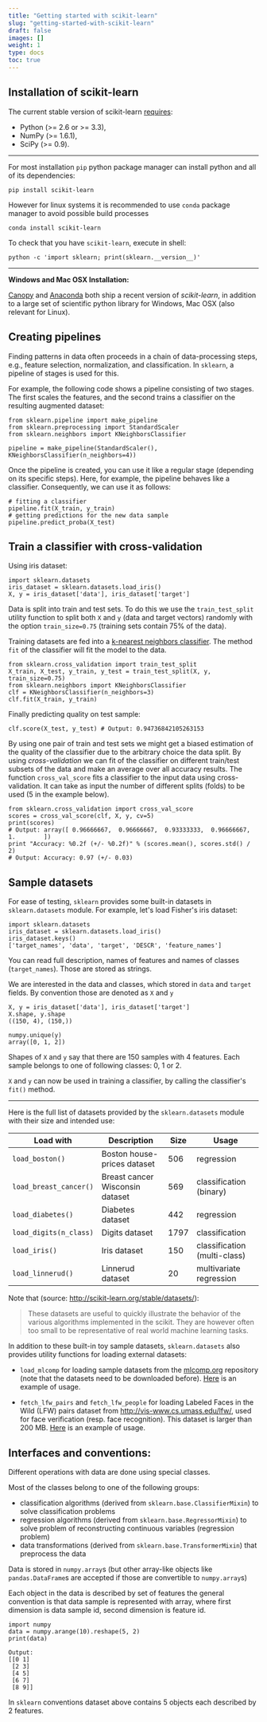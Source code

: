 ```yaml
---
title: "Getting started with scikit-learn"
slug: "getting-started-with-scikit-learn"
draft: false
images: []
weight: 1
type: docs
toc: true
---
```


## Installation of scikit-learn
The current stable version of scikit-learn [requires][3]:
   - Python (>= 2.6 or >= 3.3),
   - NumPy (>= 1.6.1),
   - SciPy (>= 0.9).


----------


For most installation `pip` python package manager can install python and all of its dependencies:
```
pip install scikit-learn
```

However for linux systems it is recommended to use `conda` package manager to avoid possible build processes
```
conda install scikit-learn
```

To check that you have `scikit-learn`, execute in shell:
```
python -c 'import sklearn; print(sklearn.__version__)'
```


----------

**Windows and Mac OSX Installation:**

[Canopy][1] and [Anaconda][2] both ship a recent version of *scikit-learn*, in addition to a large set of scientific python library for Windows, Mac OSX (also relevant for Linux).


  [1]: https://www.enthought.com/products/canopy/
  [2]: https://www.continuum.io/downloads
  [3]: http://scikit-learn.org/stable/install.html

## Creating pipelines
Finding patterns in data often proceeds in a chain of data-processing steps, e.g., feature selection, normalization, and classification. In `sklearn`, a pipeline of stages is used for this. 

For example, the following code shows a pipeline consisting of two stages. The first scales the features, and the second trains a classifier on the resulting augmented dataset:

    from sklearn.pipeline import make_pipeline
    from sklearn.preprocessing import StandardScaler
    from sklearn.neighbors import KNeighborsClassifier

    pipeline = make_pipeline(StandardScaler(), KNeighborsClassifier(n_neighbors=4))

Once the pipeline is created, you can use it like a regular stage (depending on its specific steps). Here, for example, the pipeline behaves like a classifier. Consequently, we can use it as follows:

    # fitting a classifier
    pipeline.fit(X_train, y_train)
    # getting predictions for the new data sample
    pipeline.predict_proba(X_test)


## Train a classifier with cross-validation
Using iris dataset:
```
import sklearn.datasets
iris_dataset = sklearn.datasets.load_iris()
X, y = iris_dataset['data'], iris_dataset['target']
```

Data is split into train and test sets. To do this we use the `train_test_split` utility function to split both `X` and `y` (data and target vectors) randomly with the option `train_size=0.75` (training sets contain 75% of the data). 

Training datasets are fed into a [k-nearest neighbors classifier][1]. The method `fit` of the classifier will fit the model to the data.

```
from sklearn.cross_validation import train_test_split
X_train, X_test, y_train, y_test = train_test_split(X, y, train_size=0.75) 
from sklearn.neighbors import KNeighborsClassifier
clf = KNeighborsClassifier(n_neighbors=3)
clf.fit(X_train, y_train)
```
Finally predicting quality on test sample:
```
clf.score(X_test, y_test) # Output: 0.94736842105263153
```

By using one pair of train and test sets we might get a biased estimation of the quality of the classifier due to the arbitrary choice the data split. 
By using _cross-validation_ we can fit of the classifier on different train/test subsets of the data and make an average over all accuracy results. 
The function `cross_val_score` fits a classifier to the input data using cross-validation. It can take as input the number of different splits (folds) to be used (5 in the example below).

````
from sklearn.cross_validation import cross_val_score
scores = cross_val_score(clf, X, y, cv=5)
print(scores)
# Output: array([ 0.96666667,  0.96666667,  0.93333333,  0.96666667,  1.        ])
print "Accuracy: %0.2f (+/- %0.2f)" % (scores.mean(), scores.std() / 2)
# Output: Accuracy: 0.97 (+/- 0.03)
````

  [1]: https://en.wikipedia.org/wiki/K-nearest_neighbors_algorithm



## Sample datasets
For ease of testing, `sklearn` provides some built-in datasets in `sklearn.datasets` module. For example, let's load Fisher's iris dataset:
```
import sklearn.datasets
iris_dataset = sklearn.datasets.load_iris()
iris_dataset.keys()
['target_names', 'data', 'target', 'DESCR', 'feature_names']
```
You can read full description, names of features and names of classes (`target_names`). Those are stored as strings. 

We are interested in the data and classes, which stored in `data` and `target` fields. By convention those are denoted as `X` and `y`
```
X, y = iris_dataset['data'], iris_dataset['target']
X.shape, y.shape
((150, 4), (150,))
```
```
numpy.unique(y)
array([0, 1, 2])
```

Shapes of `X` and `y` say that there are 150 samples with 4 features. Each sample belongs to one of following classes: 0, 1 or 2.

`X` and `y` can now be used in training a classifier, by calling the classifier's `fit()` method.

----

Here is the full list of datasets provided by the `sklearn.datasets` module with their size and intended use:

| Load with| Description| Size |Usage
| ------ | ------ | ------ |------ |
|`load_boston()` |Boston house-prices dataset |506|regression
|`load_breast_cancer()`  |Breast cancer Wisconsin dataset |569|classification (binary)
|`load_diabetes()` |Diabetes dataset |442|regression
|`load_digits(n_class)` |Digits dataset |1797|classification
|`load_iris()` |Iris dataset | 150| classification (multi-class)
|`load_linnerud()` |Linnerud dataset |20|multivariate regression

Note that (source: http://scikit-learn.org/stable/datasets/):

> These datasets are useful to quickly illustrate the behavior of the
> various algorithms implemented in the scikit. They are however often
> too small to be representative of real world machine learning tasks.

In addition to these built-in toy sample datasets, `sklearn.datasets` also provides utility functions for loading external datasets:

- `load_mlcomp` for loading sample datasets from the [mlcomp.org][1] repository (note that the datasets need to be downloaded before). [Here](http://scikit-learn.org/stable/auto_examples/text/mlcomp_sparse_document_classification.html) is an example of usage.
- `fetch_lfw_pairs` and `fetch_lfw_people` for loading Labeled Faces in the Wild (LFW) pairs dataset from http://vis-www.cs.umass.edu/lfw/, used for face verification (resp. face recognition). This dataset is larger than 200 MB. [Here](http://scikit-learn.org/stable/datasets/labeled_faces.html) is an example of usage.


  [1]: http://mlcomp.org

## Interfaces and conventions: 
Different operations with data are done using special classes.

Most of the classes belong to one of the following groups:
* classification algorithms (derived from `sklearn.base.ClassifierMixin`) to solve classification problems
* regression algorithms (derived from `sklearn.base.RegressorMixin`) to solve problem of reconstructing continuous variables (regression problem)
* data transformations (derived from `sklearn.base.TransformerMixin`) that preprocess the data


Data is stored in `numpy.array`s (but other array-like objects like `pandas.DataFrame`s are accepted if those are convertible to `numpy.array`s)

Each object in the data is described by set of features the general convention is that data sample is represented with array, where first dimension is data sample id, second dimension is feature id. 

```
import numpy
data = numpy.arange(10).reshape(5, 2)
print(data)

Output:
[[0 1]
 [2 3]
 [4 5]
 [6 7]
 [8 9]]
```

In `sklearn` conventions dataset above contains 5 objects each described by 2 features.


